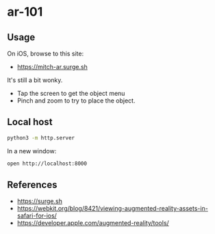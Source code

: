 ar-101
==

## Usage

On iOS, browse to this site:

* https://mitch-ar.surge.sh

It's still a bit wonky.

* Tap the screen to get the object menu
* Pinch and zoom to try to place the object.

## Local host

```sh
python3 -m http.server
```

In a new window:

```sh
open http://localhost:8000
```

## References

* https://surge.sh
* https://webkit.org/blog/8421/viewing-augmented-reality-assets-in-safari-for-ios/
* https://developer.apple.com/augmented-reality/tools/

